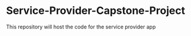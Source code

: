 # Service-Provider-Capstone-Project
This repository will host the code for the service provider app
